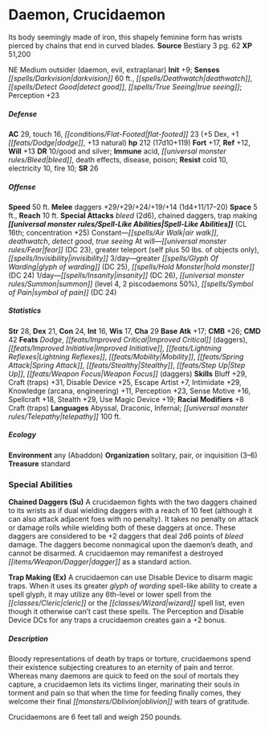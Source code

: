 ﻿---
cssclass: [monsters]
title1: Daemon, Crucidaemon
desc_short: Its body seemingly made of iron, this shapely feminine form has wrists
  pierced by chains that end in curved blades.
title2: Crucidaemon
CR: 15
sources:
- name: Bestiary 3
  page: 62
  link: http://paizo.com/products/btpy8odu?Pathfinder-Roleplaying-Game-Bestiary-3
XP: 51200
alignment: NE
size: Medium
type: outsider
subtypes:
- daemon
- evil
- extraplanar
initiative:
  bonus: 9
senses:
  darkvision: 60
  deathwatch: true
  detect good: true
  true seeing: true
AC:
  AC: 29
  touch: 16
  flat_footed: 23
  components:
    dex: 5
    dodge: 1
    natural: 13
HP:
  HP: 212
  long: 17d10+119
saves:
  fort: 17
  ref: 12
  will: 13
DR:
- amount: 10
  weakness: good and silver
immunities:
- acid
- bleed
- death effects
- disease
- poison
resistances:
  cold: 10
  electricity: 10
  fire: 10
SR: 26
speeds:
  base: 50
attacks:
  melee:
  - - text: daggers +29/+29/+24/+19/+14 (1d4+11/17-20)
      entries:
      - - damage: 1d4+11
          crit_range: 17-20
      attack: daggers
      bonus:
      - 29
      - 29
      - 24
      - 19
      - 14
  special:
  - bleed (2d6)
  - chained daggers
  - trap making
space: 5
reach: 10
spell_like_abilities:
  entries:
  - name: air walk
    source: default
    freq: Constant
  - name: deathwatch
    source: default
    freq: Constant
  - name: detect good
    source: default
    freq: Constant
  - name: true seeing
    source: default
    freq: Constant
  - name: fear
    source: default
    freq: At will
    DC: 23
  - name: greater teleport
    source: default
    freq: At will
    other: self plus 50 lbs. of objects only
  - name: invisibility
    source: default
    freq: At will
  - name: greater glyph of warding
    source: default
    freq: 3/day
    DC: 25
  - name: hold monster
    source: default
    freq: 3/day
    DC: 24
  - name: insanity
    source: default
    freq: 1/day
    DC: 26
  - name: summon
    source: default
    freq: 1/day
    level: 4
    summons:
    - name: piscodaemons
      amount: 2
      chance: 50%
  - name: symbol of pain
    source: default
    freq: 1/day
    DC: 24
  sources:
  - name: default
    CL: 16
    concentration: 25
ability_scores:
  STR: 28
  DEX: 21
  CON: 24
  INT: 16
  WIS: 17
  CHA: 29
BAB: 17
CMB: 26
CMD: 42
feats:
- name: Dodge
- name: Improved Critical (daggers)
- name: Improved Initiative
- name: Lightning Reflexes
- name: Mobility
- name: Spring Attack
- name: Stealthy
- name: Step Up
- name: Weapon Focus (daggers)
skills:
  Bluff: 29
  Craft (traps): 31
  Disable Device: 25
  Escape Artist: 7
  Intimidate: 29
  Knowledge (arcana): 11
  Knowledge (engineering): 11
  Perception: 23
  Sense Motive: 16
  Spellcraft: 18
  Stealth: 29
  Use Magic Device: 19
  _racial_mods:
    Craft (traps):
      _: 8
languages:
- Abyssal
- Draconic
- Infernal
- telepathy 100 ft.
ecology:
  environment: any (Abaddon)
  organization: solitary, pair, or inquisition (3-6)
  treasure_type: standard
special_abilities:
  Chained Daggers (Su): A crucidaemon fights with the two daggers chained to its wrists
    as if dual wielding daggers with a reach of 10 feet (although it can also attack
    adjacent foes with no penalty). It takes no penalty on attack or damage rolls
    while wielding both of these daggers at once. These daggers are considered to
    be +2 daggers that deal 2d6 points of bleed damage. The daggers become nonmagical
    upon the daemon's death, and cannot be disarmed. A crucidaemon may remanifest
    a destroyed dagger as a standard action.
  Trap Making (Ex): A crucidaemon can use Disable Device to disarm magic traps. When
    it uses its greater glyph of warding spell-like ability to create a spell glyph,
    it may utilize any 6th-level or lower spell from the cleric or the wizard spell
    list, even though it otherwise can't cast these spells. The Perception and Disable
    Device DCs for any traps a crucidaemon creates gain a +2 bonus.
desc_long: |-
  Bloody representations of death by traps or torture, crucidaemons spend their existence subjecting creatures to an eternity of pain and terror. Whereas many daemons are quick to feed on the soul of mortals they capture, a crucidaemon lets its victims linger, marinating their souls in torment and pain so that when the time for feeding finally comes, they welcome their final oblivion with tears of gratitude.

  Crucidaemons are 6 feet tall and weigh 250 pounds.

---

# Daemon, Crucidaemon
Its body seemingly made of iron, this shapely feminine form has wrists pierced by chains that end in curved blades.
**Source** Bestiary 3 pg. 62
**XP** 51,200

NE Medium outsider (daemon, evil, extraplanar)
**Init** +9; **Senses** _[[spells/Darkvision|darkvision]]_ 60 ft., _[[spells/Deathwatch|deathwatch]]_, _[[spells/Detect Good|detect good]]_, _[[spells/True Seeing|true seeing]]_; Perception +23

##### Defense

**AC** 29, touch 16, _[[conditions/Flat-Footed|flat-footed]]_ 23 (+5 Dex, +1 _[[feats/Dodge|dodge]]_, +13 natural)
**hp** 212 (17d10+119)
**Fort** +17, **Ref** +12, **Will** +13
**DR** 10/good and silver; **Immune** acid, _[[universal monster rules/Bleed|bleed]]_, death effects, disease, poison; **Resist** cold 10, electricity 10, fire 10; **SR** 26

##### Offense
**Speed** 50 ft.
**Melee** daggers +29/+29/+24/+19/+14 (1d4+11/17–20)
**Space** 5 ft., **Reach** 10 ft.
**Special Attacks** _bleed_ (2d6), chained daggers, trap making
**_[[universal monster rules/Spell-Like Abilities|Spell-Like Abilities]]_** (CL 16th; concentration +25)
Constant—_[[spells/Air Walk|air walk]]_, _deathwatch_, _detect good_, _true seeing_
At will—_[[universal monster rules/Fear|fear]]_ (DC 23), greater teleport (self plus 50 lbs. of objects only), _[[spells/Invisibility|invisibility]]_
3/day—greater _[[spells/Glyph Of Warding|glyph of warding]]_ (DC 25), _[[spells/Hold Monster|hold monster]]_ (DC 24)
1/day—_[[spells/Insanity|insanity]]_ (DC 26), _[[universal monster rules/Summon|summon]]_ (level 4, 2 piscodaemons 50%), _[[spells/Symbol of Pain|symbol of pain]]_ (DC 24)

##### Statistics
**Str** 28, **Dex** 21, **Con** 24, **Int** 16, **Wis** 17, **Cha** 29
**Base Atk** +17; **CMB** +26; **CMD** 42
**Feats** _Dodge_, _[[feats/Improved Critical|Improved Critical]]_ (daggers), _[[feats/Improved Initiative|Improved Initiative]]_, _[[feats/Lightning Reflexes|Lightning Reflexes]]_, _[[feats/Mobility|Mobility]]_, _[[feats/Spring Attack|Spring Attack]]_, _[[feats/Stealthy|Stealthy]]_, _[[feats/Step Up|Step Up]]_, _[[feats/Weapon Focus|Weapon Focus]]_ (daggers)
**Skills** Bluff +29, Craft (traps) +31, Disable Device +25, Escape Artist +7, Intimidate +29, Knowledge (arcana, engineering) +11, Perception +23, Sense Motive +16, Spellcraft +18, Stealth +29, Use Magic Device +19; **Racial Modifiers** +8 Craft (traps)
**Languages** Abyssal, Draconic, Infernal; _[[universal monster rules/Telepathy|telepathy]]_ 100 ft.

##### Ecology

**Environment** any (Abaddon)
**Organization** solitary, pair, or inquisition (3–6)
**Treasure** standard

### Special Abilities

**Chained Daggers (Su)** A crucidaemon fights with the two daggers chained to its wrists as if dual wielding daggers with a reach of 10 feet (although it can also attack adjacent foes with no penalty). It takes no penalty on attack or damage rolls while wielding both of these daggers at once. These daggers are considered to be +2 daggers that deal 2d6 points of _bleed_ damage. The daggers become nonmagical upon the daemon’s death, and cannot be disarmed. A crucidaemon may remanifest a destroyed _[[items/Weapon/Dagger|dagger]]_ as a standard action.

**Trap Making (Ex)** A crucidaemon can use Disable Device to disarm magic traps. When it uses its greater _glyph of warding_ spell-like ability to create a spell glyph, it may utilize any 6th-level or lower spell from the _[[classes/Cleric|cleric]]_ or the _[[classes/Wizard|wizard]]_ spell list, even though it otherwise can’t cast these spells. The Perception and Disable Device DCs for any traps a crucidaemon creates gain a +2 bonus.

##### Description

Bloody representations of death by traps or torture, crucidaemons spend their existence subjecting creatures to an eternity of pain and terror. Whereas many daemons are quick to feed on the soul of mortals they capture, a crucidaemon lets its victims linger, marinating their souls in torment and pain so that when the time for feeding finally comes, they welcome their final _[[monsters/Oblivion|oblivion]]_ with tears of gratitude.

Crucidaemons are 6 feet tall and weigh 250 pounds.